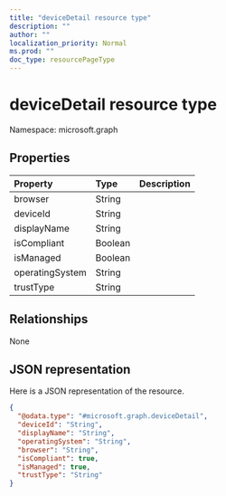 ```yaml
---
title: "deviceDetail resource type"
description: ""
author: ""
localization_priority: Normal
ms.prod: ""
doc_type: resourcePageType
---
```


# deviceDetail resource type


Namespace: microsoft.graph



## Properties
|Property|Type|Description|
|:---|:---|:---|
|browser|String||
|deviceId|String||
|displayName|String||
|isCompliant|Boolean||
|isManaged|Boolean||
|operatingSystem|String||
|trustType|String||

## Relationships
None

## JSON representation
Here is a JSON representation of the resource.
<!-- {
  "blockType": "resource",
  "@odata.type": "microsoft.graph.deviceDetail"
}
-->
``` json
{
  "@odata.type": "#microsoft.graph.deviceDetail",
  "deviceId": "String",
  "displayName": "String",
  "operatingSystem": "String",
  "browser": "String",
  "isCompliant": true,
  "isManaged": true,
  "trustType": "String"
}
```

